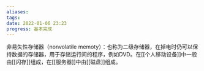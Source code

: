 ```yaml
---
aliases: 
tags: 
date: 2022-01-06 23:23
progress: 基本完成
---
```


非易失性存储器（nonvolatile memoty）：也称为二级存储器，在掉电时仍可以保持数据的存储器，用于存储运行间的程序，例如DVD。在[[个人移动设备]]中一般由[[闪存]]组成，在[[服务器]]中由[[磁盘]]组成。